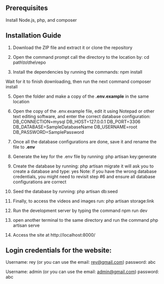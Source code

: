 ## Prerequisites  
Install Node.js, php, and composer

## Installation Guide
1. Download the ZIP file and extract it or clone the repository 
2. Open the command prompt call the directory to the location by:
    cd path\to\the\repo

3. Install the dependencies by running the commands: 
    npm install

Wait for it to finish downloading, then run the next command
    composer install

5. Open the folder and make a copy of the **.env.example** in the same location
6. Open the copy of the .env.example file, edit it using Notepad or other text editing software, and enter the correct database configuration:
    DB_CONNECTION=mysql
    DB_HOST=127.0.0.1
    DB_PORT=3306
    DB_DATABASE=SampleDatabaseName
    DB_USERNAME=root
    DB_PASSWORD=SamplePassword
6. Once all the database configurations are done, save it and rename the file to **.env**
7. Generate the key for the .env file by running:
    php artisan key:generate
8. Create the database by running:
    php artisan migrate
it will ask you to create a database and type:
    yes 
Note: if you have the wrong database credentials, you might need to revisit step #6 and ensure all database configurations are correct

10. Seed the database by running:
    php artisan db:seed
11. Finally, to access the videos and images run:
    php artisan storage:link
12. Run the development server by typing the command
    npm run dev
13. open another terminal to the same directory and run the command
    php artisan serve

14. Access the site at http://localhost:8000/

## Login credentials for the website:
Username: rey (or you can use the email: rey@gmail.com)
password: abc

Username: admin (or you can use the email: admin@gmail.com)
password: abc
 
